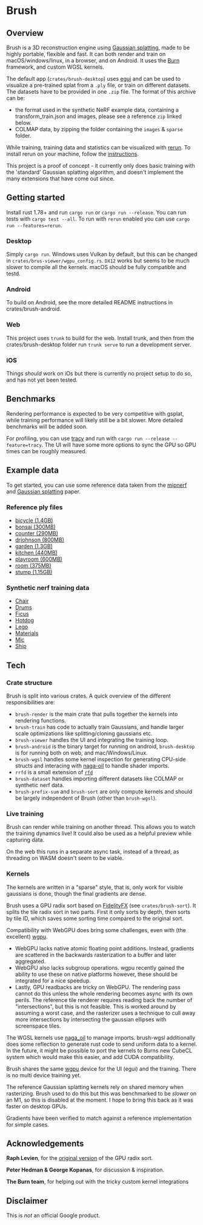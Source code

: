 # Brush

## Overview

Brush is a 3D reconstruction engine using [Gaussian splatting](https://repo-sam.inria.fr/fungraph/3d-gaussian-splatting/), made to be highly portable, flexible and fast. It can both render and train on macOS/windows/linux, in a browser, and on Android. It uses the [Burn](https://github.com/tracel-ai/burn) framework, and custom WGSL kernels.

The default app (`crates/brush-desktop`) uses [egui](https://github.com/emilk/egui) and can be used to visualize a pre-trained splat from a `.ply` file, or train on different datasets. The datasets have to be provided in one `.zip` file. The format of this archive can be:
- the format used in the synthetic NeRF example data, containing a transform_train.json and images, please see a reference `zip` linked below.
- COLMAP data, by zipping the folder containing the `images` & `sparse` folder.

While training, training data and statistics can be visualized with [rerun](https://rerun.io/). To install rerun on your machine, follow the [instructions](https://rerun.io/docs/getting-started/installing-viewer).

This project is a proof of concept - it currently only does basic training with the 'standard' Gaussian splatting algorithm, and doesn't implement the many extensions that have come out since.

## Getting started

Install rust 1.78+ and run `cargo run` or `cargo run --release`. You can run tests with `cargo test --all`. To run with `rerun` enabled you can use `cargo run --features=rerun`.

### Desktop

Simply `cargo run`. Windows uses Vulkan by default, but this can be changed in `crates/brus-viewer/wgpu_config.rs`. `DX12` works but seems to be much slower to compile all the kernels. macOS should be fully compatible and testd.

### Android

To build on Android, see the more detailed README instructions in crates/brush-android.

### Web

This project uses `trunk` to build for the web. Install trunk, and then from the crates/brush-desktop folder run `trunk serve` to run a development server.

### iOS

Things *should* work on iOs but there is currently no project setup to do so, and has not yet been tested.

## Benchmarks

Rendering performance is expected to be very competitive with gsplat, while training performance will likely still be a bit slower. More detailed benchmarks will be added soon.

For profiling, you can use [tracy](https://github.com/wolfpld/tracy) and run with `cargo run --release --feature=tracy`. The UI will have some more options to sync the GPU so GPU times can be roughly measured.

## Example data

To get started, you can use some reference data taken from the [mipnerf](https://jonbarron.info/mipnerf360/) and [Gaussian splatting](https://github.com/graphdeco-inria/gaussian-splatting) paper.

### Reference ply files
- [bicycle (1.4GB)](https://drive.google.com/file/d/1kHkNqGFLLutRt3R7k2tGkjGwfXnPLnCi/view?usp=sharing)
- [bonsai (300MB)](https://drive.google.com/file/d/1jf4bjaeTGeru1PQS_Ue716uc_edRbAPd/view?usp=sharing)
- [counter (290MB)](https://drive.google.com/file/d/1O89SIHcWdmrWi75Cf6tDrv2Dl6yGndcz/view?usp=sharing)
- [drjohnson (800MB)](https://drive.google.com/file/d/13FEQ7UZHYwymBTwxzpPeJob4cr8VxUTV/view?usp=sharing)
- [garden (1.3GB)](https://drive.google.com/file/d/13FEQ7UZHYwymBTwxzpPeJob4cr8VxUTV/view?usp=sharing)
- [kitchen (440MB)](https://drive.google.com/file/d/13FEQ7UZHYwymBTwxzpPeJob4cr8VxUTV/view?usp=sharing)
- [playroom (600MB)](https://drive.google.com/file/d/13FEQ7UZHYwymBTwxzpPeJob4cr8VxUTV/view?usp=sharing)
- [room (375MB)](https://drive.google.com/file/d/13FEQ7UZHYwymBTwxzpPeJob4cr8VxUTV/view?usp=sharing)
- [stump (1.15GB)](https://drive.google.com/file/d/13FEQ7UZHYwymBTwxzpPeJob4cr8VxUTV/view?usp=sharing)

### Synthetic nerf training data
- [Chair](https://drive.google.com/file/d/13Q6s0agTW1_a7cFGcSmll1-Aikq_OPKe/view?usp=sharing)
- [Drums](https://drive.google.com/file/d/1j8TuMiGb84YtlrZ0gnkMNOzUaIJqz0SY/view?usp=sharing)
- [Ficus](https://drive.google.com/file/d/1VzT5SDiBefn9fvRw7LeYjUfDBZHCyzQ4/view?usp=sharing)
- [Hotdog](https://drive.google.com/file/d/1hOjnCV8XdXClV2eC6c9H6PIQTUYv8zys/view?usp=sharing)
- [Lego](https://drive.google.com/file/d/1VxsNFTHhgxK9iCOgkuKxakBXJfgHUOQk/view?usp=sharing)
- [Materials](https://drive.google.com/file/d/1L7J5PNBcLcXde6CqzzkaNxHt7JtG2GIW/view?usp=sharing)
- [Mic](https://drive.google.com/file/d/1SA0NNi0HsUHE6FgAP8XpD23N1xftsrr-/view?usp=sharing)
- [Ship](https://drive.google.com/file/d/1rzL0KrWuLFebT1hLLm4uYnrNXNTkfjxM/view?usp=sharing)

## Tech

### Crate structure

Brush is split into various crates. A quick overview of the different responsibilities are:

- `brush-render` is the main crate that pulls together the kernels into rendering functions.
- `brush-train` has code to actually train Gaussians, and handle larger scale optimizations like splitting/cloning gaussians etc.
- `brush-viewer` handles the UI and integrating the training loop.
- `brush-android` is the binary target for running on android, `brush-desktop` is for running both on web, and mac/Windows/Linux.
- `brush-wgsl` handles some kernel inspection for generating CPU-side structs and interacing with [naga-oil](https://github.com/bevyengine/naga_oil) to handle shader imports.
- `rrfd` is a small extension of [`rfd`](https://github.com/PolyMeilex/rfd)
- `brush-dataset` handles importing different datasets like COLMAP or synthetic nerf data.
- `brush-prefix-sum` and `brush-sort` are only compute kernels and should be largely independent of Brush (other than `brush-wgsl`).

### Live training

Brush can render while training on another thread. This allows you to watch the training dynamics live! It could also be used as a helpful preview while capturing data.

On the web this runs in a separate async task, instead of a thread, as threading on WASM doesn't seem to be viable.

### Kernels

The kernels are written in a "sparse" style, that is, only work for visible gaussians is done, though the final gradients are dense.

Brush uses a GPU radix sort based on [FidelityFX](https://www.amd.com/en/products/graphics/technologies/fidelityfx.html) (see `crates/brush-sort`). It splits the tile radix sort in two parts. First it only sorts by depth, then sorts by tile ID, which saves some sorting time compared to the original sort.

Compatibility with WebGPU does bring some challenges, even with (the excellent) [wgpu](https://github.com/gfx-rs/wgpu).
- WebGPU lacks native atomic floating point additions. Instead, gradients are scattered in the backwards rasterization to a buffer and later aggregated.
- WebGPU also lacks subgroup operations. wgpu recently gained the ability to use these on native platforms however, these should be integrated for a nice speedup.
- Lastly, GPU readbacks are tricky on WebGPU. The rendering pass cannot do this unless the whole rendering becomes async with its own perils. The reference tile renderer requires reading back the number of "intersections", but this is not feasible. This is worked around by assuming a worst case, and the rasterizer uses a technique to cull away more intersections by intersecting the gaussian ellipses with screenspace tiles.

The WGSL kernels use [naga_oil](https://github.com/bevyengine/naga_oil) to manage imports. brush-wgsl additionally does some reflection to generate rust code to send uniform data to a kernel. In the future, it might be possible to port the kernels to Burns new CubeCL system which would make this easier, and add CUDA compatibility.

Brush shares the same [wgpu](https://github.com/gfx-rs/wgpu) device for the UI (egui) and the training. There is no multi device training yet.

The reference Gaussian splatting kernels rely on shared memory when rasterizing. Brush used to do this but this was benchmarked to be *slower* on an M1, so this is disabled at the moment. I hope to bring this back as it was
faster on desktop GPUs.

Gradients have been verified to match against a reference implementation for simple cases.

## Acknowledgements

**Raph Levien**, for the [original version](https://github.com/googlefonts/compute-shader-101/pull/31) of the GPU radix sort.

**Peter Hedman & George Kopanas**, for discussion & inspiration.

**The Burn team**, for helping out with the tricky custom kernel integrations


## Disclaimer

This is *not* an official Google product.

